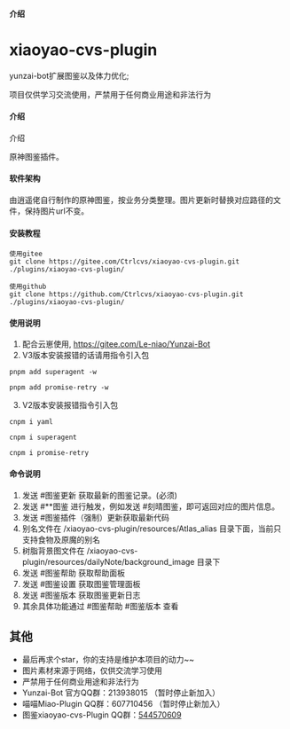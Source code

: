 #### 介绍
# xiaoyao-cvs-plugin

yunzai-bot扩展图鉴以及体力优化; 

项目仅供学习交流使用，严禁用于任何商业用途和非法行为

#### 介绍

介绍

原神图鉴插件。

#### 软件架构
由逍遥佬自行制作的原神图鉴，按业务分类整理。图片更新时替换对应路径的文件，保持图片url不变。


#### 安装教程

```
使用gitee
git clone https://gitee.com/Ctrlcvs/xiaoyao-cvs-plugin.git ./plugins/xiaoyao-cvs-plugin/

使用github
git clone https://github.com/Ctrlcvs/xiaoyao-cvs-plugin.git ./plugins/xiaoyao-cvs-plugin/
```


#### 使用说明

1.  配合云崽使用, https://gitee.com/Le-niao/Yunzai-Bot
2.  V3版本安装报错的话请用指令引入包
```
pnpm add superagent -w
```

```
pnpm add promise-retry -w
```
3.  V2版本安装报错指令引入包
```
cnpm i yaml
```

```
cnpm i superagent
```

```
cnpm i promise-retry
```
#### 命令说明
1. 发送 #图鉴更新 获取最新的图鉴记录。(必须)
2. 发送 #**图鉴 进行触发，例如发送 #刻晴图鉴，即可返回对应的图片信息。
3. 发送 #图鉴插件（强制）更新获取最新代码
4. 别名文件在 /xiaoyao-cvs-plugin/resources/Atlas_alias 目录下面，当前只支持食物及原魔的别名
5. 树脂背景图文件在 /xiaoyao-cvs-plugin/resources/dailyNote/background_image 目录下
6. 发送 #图鉴帮助 获取帮助面板
7. 发送 #图鉴设置 获取图鉴管理面板
8. 发送 #图鉴版本 获取图鉴更新日志
9. 其余具体功能通过 #图鉴帮助 #图鉴版本 查看
 
## 其他
<!---
- 有什么问题、Bug，或有其它建议，欢迎提 [issue](https://github.com/Ctrlcvs/xiaoyao-cvs-plugin/issues)
-->
- 最后再求个star，你的支持是维护本项目的动力~~
- 图片素材来源于网络，仅供交流学习使用
- 严禁用于任何商业用途和非法行为
- Yunzai-Bot 官方QQ群：213938015 （暂时停止新加入）
- 喵喵Miao-Plugin QQ群：607710456 （暂时停止新加入）
- 图鉴xiaoyao-cvs-Plugin QQ群：[544570609](https://jq.qq.com/?_wv=1027&k=GOHommWT)
